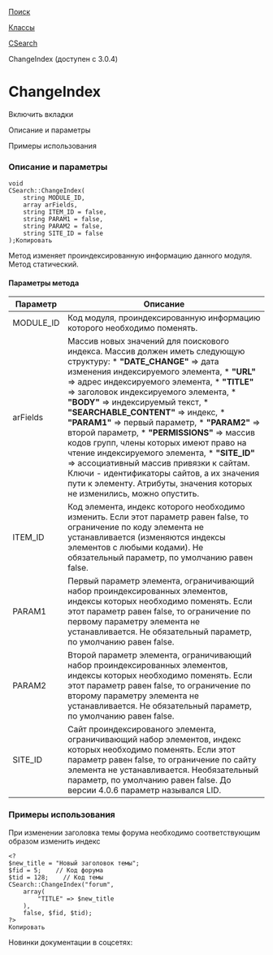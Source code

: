 [Поиск](/api_help/search/index.php)

[Классы](/api_help/search/classes/index.php)

[CSearch](/api_help/search/classes/csearch/index.php)

ChangeIndex (доступен с 3.0.4)

ChangeIndex
===========

Включить вкладки

Описание и параметры

Примеры использования

### Описание и параметры

```
void
CSearch::ChangeIndex(
	string MODULE_ID,
	array arFields,
	string ITEM_ID = false,
	string PARAM1 = false,
	string PARAM2 = false,
	string SITE_ID = false
);Копировать
```

Метод изменяет проиндексированную информацию данного модуля. Метод статический.

#### Параметры метода

| Параметр | Описание |
| --- | --- |
| MODULE\_ID | Код модуля, проиндексированную информацию которого необходимо поменять. |
| arFields | Массив новых значений для поискового индекса. Массив должен иметь следующую структуру:  * **"DATE\_CHANGE"** => дата изменения индексируемого элемента, * **"URL"** => адрес индексируемого элемента, * **"TITLE"** => заголовок индексируемого элемента, * **"BODY"** => индексируемый текст, * **"SEARCHABLE\_CONTENT"** => индекс, * **"PARAM1"** => первый параметр, * **"PARAM2"** => второй параметр, * **"PERMISSIONS"** => массив кодов групп, члены которых имеют право на чтение индексируемого элемента, * **"SITE\_ID"** => ассоциативный массив привязки к сайтам. Ключи - идентификаторы сайтов, а их значения пути к элементу.  Атрибуты, значения которых не изменились, можно опустить. |
| ITEM\_ID | Код элемента, индекс которого необходимо изменить. Если этот параметр равен false, то ограничение по коду элемента не устанавливается (изменяются индексы элементов с любыми кодами). Не обязательный параметр, по умолчанию равен false. |
| PARAM1 | Первый параметр элемента, ограничивающий набор проиндексированных элементов, индексы которых необходимо поменять. Если этот параметр равен false, то ограничение по первому параметру элемента не устанавливается. Не обязательный параметр, по умолчанию равен false. |
| PARAM2 | Второй параметр элемента, ограничивающий набор проиндексированных элементов, индексы которых необходимо поменять. Если этот параметр равен false, то ограничение по второму параметру элемента не устанавливается. Не обязательный параметр, по умолчанию равен false. |
| SITE\_ID | Сайт проиндексированого элемента, ограничивающий набор элементов, индекс которых необходимо поменять. Если этот параметр равен false, то ограничение по сайту элемента не устанавливается. Необязательный параметр, по умолчанию равен false.    До версии 4.0.6 параметр назывался LID. |

### Примеры использования

При изменении заголовка темы форума необходимо соответствующим образом изменить индекс

```
<?
$new_title = "Новый заголовок темы";
$fid = 5;    // Код форума
$tid = 128;    // Код темы
CSearch::ChangeIndex("forum",
	array(
		"TITLE" => $new_title
	),
	false, $fid, $tid);
?>
Копировать
```

Новинки документации в соцсетях: